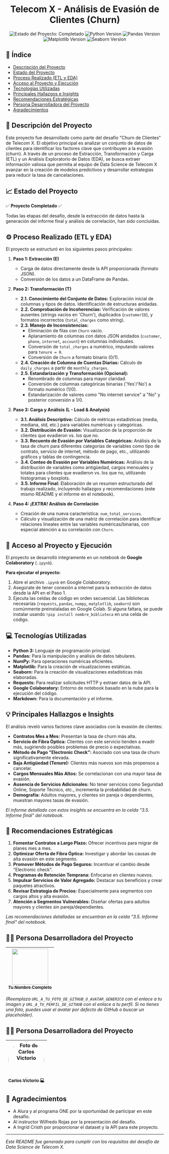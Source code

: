 <h1 align="center">Telecom X - Análisis de Evasión de Clientes (Churn)</h1>

<p align="center">
  <img src="https://img.shields.io/badge/STATUS-COMPLETADO-brightgreen" alt="Estado del Proyecto: Completado">
  <img src="https://img.shields.io/badge/Python-3.9%2B-blue" alt="Python Version">
  <img src="https://img.shields.io/badge/Pandas-1.3%2B-orange" alt="Pandas Version">
  <img src="https://img.shields.io/badge/Matplotlib-3.4%2B-purple" alt="Matplotlib Version">
  <img src="https://img.shields.io/badge/Seaborn-0.11%2B-red" alt="Seaborn Version">
</p>

## 📖 Índice
* [Descripción del Proyecto](#descripción-del-proyecto)
* [Estado del Proyecto](#estado-del-proyecto)
* [Proceso Realizado (ETL y EDA)](#proceso-realizado-etl-y-eda)
* [Acceso al Proyecto y Ejecución](#acceso-al-proyecto-y-ejecución)
* [Tecnologías Utilizadas](#tecnologías-utilizadas)
* [Principales Hallazgos e Insights](#principales-hallazgos-e-insights)
* [Recomendaciones Estratégicas](#recomendaciones-estratégicas)
* [Persona Desarrolladora del Proyecto](#persona-desarrolladora-del-proyecto)
* [Agradecimientos](#agradecimientos)

## <a name="descripción-del-proyecto"></a> 📝 Descripción del Proyecto
Este proyecto fue desarrollado como parte del desafío "Churn de Clientes" de Telecom X. El objetivo principal es analizar un conjunto de datos de clientes para identificar los factores clave que contribuyen a la evasión (churn). A través de un proceso de Extracción, Transformación y Carga (ETL) y un Análisis Exploratorio de Datos (EDA), se busca extraer información valiosa que permita al equipo de Data Science de Telecom X avanzar en la creación de modelos predictivos y desarrollar estrategias para reducir la tasa de cancelaciones.

## <a name="estado-del-proyecto"></a> 📈 Estado del Proyecto
:white_check_mark: **Proyecto Completado** :white_check_mark:

Todas las etapas del desafío, desde la extracción de datos hasta la generación del informe final y análisis de correlación, han sido concluidas.

## <a name="proceso-realizado-etl-y-eda"></a> ⚙️ Proceso Realizado (ETL y EDA)

El proyecto se estructuró en los siguientes pasos principales:

1.  **Paso 1: Extracción (E)**
    *   Carga de datos directamente desde la API proporcionada (formato JSON).
    *   Conversión de los datos a un DataFrame de Pandas.

2.  **Paso 2: Transformación (T)**
    *   **2.1. Conocimiento del Conjunto de Datos:** Exploración inicial de columnas y tipos de datos. Identificación de estructuras anidadas.
    *   **2.2. Comprobación de Incoherencias:** Verificación de valores ausentes (strings vacíos en 'Churn'), duplicados (`customerID`), y formatos incorrectos (`total_charges` como string).
    *   **2.3. Manejo de Inconsistencias:**
        *   Eliminación de filas con `Churn` vacío.
        *   Aplanamiento de columnas con datos JSON anidados (`customer`, `phone`, `internet`, `account`) en columnas individuales.
        *   Conversión de `total_charges` a numérico, imputando valores para `tenure = 0`.
        *   Conversión de `Churn` a formato binario (0/1).
    *   **2.4. Creación de Columna de Cuentas Diarias:** Cálculo de `daily_charges` a partir de `monthly_charges`.
    *   **2.5. Estandarización y Transformación (Opcional):**
        *   Renombrado de columnas para mayor claridad.
        *   Conversión de columnas categóricas binarias ('Yes'/'No') a formato numérico (1/0).
        *   Estandarización de valores como "No internet service" a "No" y posterior conversión a 1/0.

3.  **Paso 3: Carga y Análisis (L - Load & Analysis)**
    *   **3.1. Análisis Descriptivo:** Cálculo de métricas estadísticas (media, mediana, std, etc.) para variables numéricas y categóricas.
    *   **3.2. Distribución de Evasión:** Visualización de la proporción de clientes que evadieron vs. los que no.
    *   **3.3. Recuento de Evasión por Variables Categóricas:** Análisis de la tasa de churn para diferentes categorías de variables como tipo de contrato, servicio de internet, método de pago, etc., utilizando gráficos y tablas de contingencia.
    *   **3.4. Conteo de Evasión por Variables Numéricas:** Análisis de la distribución de variables como antigüedad, cargos mensuales y totales para clientes que evadieron vs. los que no, utilizando histogramas y boxplots.
    *   **3.5. Informe Final:** Elaboración de un resumen estructurado del trabajo realizado, incluyendo hallazgos y recomendaciones (este mismo README y el informe en el notebook).

4.  **Paso 4: ¡EXTRA! Análisis de Correlación**
    *   Creación de una nueva característica: `num_total_services`.
    *   Cálculo y visualización de una matriz de correlación para identificar relaciones lineales entre las variables numéricas/binarias, con especial atención a su correlación con `Churn`.

## <a name="acceso-al-proyecto-y-ejecución"></a> 📁 Acceso al Proyecto y Ejecución
El proyecto se desarrolló íntegramente en un notebook de **Google Colaboratory** (`.ipynb`).

**Para ejecutar el proyecto:**
1.  Abre el archivo `.ipynb` en Google Colaboratory.
2.  Asegúrate de tener conexión a internet para la extracción de datos desde la API en el Paso 1.
3.  Ejecuta las celdas de código en orden secuencial. Las bibliotecas necesarias (`requests`, `pandas`, `numpy`, `matplotlib`, `seaborn`) son comúnmente preinstaladas en Google Colab. Si alguna faltara, se puede instalar usando `!pip install nombre_biblioteca` en una celda de código.

## <a name="tecnologías-utilizadas"></a> 💻 Tecnologías Utilizadas
*   **Python 3:** Lenguaje de programación principal.
*   **Pandas:** Para la manipulación y análisis de datos tabulares.
*   **NumPy:** Para operaciones numéricas eficientes.
*   **Matplotlib:** Para la creación de visualizaciones estáticas.
*   **Seaborn:** Para la creación de visualizaciones estadísticas más elaboradas.
*   **Requests:** Para realizar solicitudes HTTP y extraer datos de la API.
*   **Google Colaboratory:** Entorno de notebook basado en la nube para la ejecución del código.
*   **Markdown:** Para la documentación y el informe.

## <a name="principales-hallazgos-e-insights"></a> 💡 Principales Hallazgos e Insights
El análisis reveló varios factores clave asociados con la evasión de clientes:
*   **Contratos Mes a Mes:** Presentan la tasa de churn más alta.
*   **Servicio de Fibra Óptica:** Clientes con este servicio tienden a evadir más, sugiriendo posibles problemas de precio o expectativas.
*   **Método de Pago "Electronic Check":** Asociado con una tasa de churn significativamente elevada.
*   **Baja Antigüedad (Tenure):** Clientes más nuevos son más propensos a cancelar.
*   **Cargos Mensuales Más Altos:** Se correlacionan con una mayor tasa de evasión.
*   **Ausencia de Servicios Adicionales:** No tener servicios como Seguridad Online, Soporte Técnico, etc., incrementa la probabilidad de churn.
*   **Demografía:** Adultos mayores, y clientes sin pareja o dependientes, muestran mayores tasas de evasión.

*El informe detallado con estos insights se encuentra en la celda "3.5. Informe final" del notebook.*

## <a name="recomendaciones-estratégicas"></a> 🚀 Recomendaciones Estratégicas
1.  **Fomentar Contratos a Largo Plazo:** Ofrecer incentivos para migrar de planes mes a mes.
2.  **Optimizar Oferta de Fibra Óptica:** Investigar y abordar las causas de alta evasión en este segmento.
3.  **Promover Métodos de Pago Seguros:** Incentivar el cambio desde "Electronic check".
4.  **Programas de Retención Temprana:** Enfocarse en clientes nuevos.
5.  **Impulsar Servicios de Valor Agregado:** Destacar sus beneficios y crear paquetes atractivos.
6.  **Revisar Estrategia de Precios:** Especialmente para segmentos con cargos altos y alta evasión.
7.  **Atención a Segmentos Vulnerables:** Diseñar ofertas para adultos mayores y clientes sin pareja/dependientes.

*Las recomendaciones detalladas se encuentran en la celda "3.5. Informe final" del notebook.*

## <a name="persona-desarrolladora-del-proyecto"></a> 👨‍💻 Persona Desarrolladora del Proyecto

| [<img src="https://avatars.githubusercontent.com/u/84462727?s=400&u=e1e54489ec1ad20af8034beff9354a122b9e9a79&v=4" width=115><br><sub>Tu Nombre Completo</sub>](URL_A_TU_PERFIL_DE_GITHUB) |
| :---: |

*(Reemplaza `URL_A_TU_FOTO_DE_GITHUB_O_AVATAR_GENERICO` con el enlace a tu imagen y `URL_A_TU_PERFIL_DE_GITHUB` con el enlace a tu perfil. Si no tienes una foto, puedes usar el avatar por defecto de GitHub o buscar un placeholder).*

## <a name="persona-desarrolladora-del-proyecto"></a> 👨‍💻 Persona Desarrolladora del Proyecto

| <a href="https://github.com/thecat065" target="_blank"><img src="https://avatars.githubusercontent.com/u/84462727?s=400&u=e1e54489ec1ad20af8034beff9354a122b9e9a79&v=4" width="115" height="115" style="border-radius:50%; object-fit: cover;" alt="Foto de Carlos Victorio"><br><sub>Carlos Victorio 💻</sub></a> |
| :---: |

## <a name="agradecimientos"></a> 🙏 Agradecimientos
*   A Alura y al programa ONE por la oportunidad de participar en este desafío.
*   Al instructor Wilfredo Rojas por la presentación del desafío.
*   A Ingrid Cristh por proporcionar el dataset y la API para este proyecto.

---
*Este README fue generado para cumplir con los requisitos del desafío de Data Science de Telecom X.*
